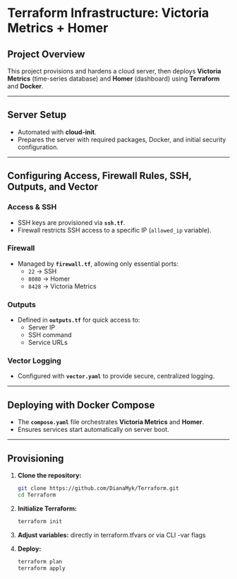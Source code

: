# Terraform Infrastructure: Victoria Metrics + Homer

## Project Overview
This project provisions and hardens a cloud server, then deploys **Victoria Metrics** (time-series database) and **Homer** (dashboard) using **Terraform** and **Docker**.  

---

## Server Setup
- Automated with **cloud-init**.  
- Prepares the server with required packages, Docker, and initial security configuration.  

---

## Configuring Access, Firewall Rules, SSH, Outputs, and Vector

### Access & SSH
- SSH keys are provisioned via **`ssh.tf`**.  
- Firewall restricts SSH access to a specific IP (`allowed_ip` variable).  

### Firewall
- Managed by **`firewall.tf`**, allowing only essential ports:  
  - `22` → SSH  
  - `8080` → Homer  
  - `8428` → Victoria Metrics  

### Outputs
- Defined in **`outputs.tf`** for quick access to:  
  - Server IP  
  - SSH command  
  - Service URLs  

### Vector Logging
- Configured with **`vector.yaml`** to provide secure, centralized logging.  

---

## Deploying with Docker Compose
- The **`compose.yaml`** file orchestrates **Victoria Metrics** and **Homer**.  
- Ensures services start automatically on server boot.  

---

## Provisioning

1. **Clone the repository:**
   ```bash
   git clone https://github.com/DianaMyk/Terraform.git
   cd Terraform

2. **Initialize Terraform:**
    ```bash
    terraform init

3. **Adjust variables:**
    directly in terraform.tfvars or via CLI -var flags

4. **Deploy:**
    ```bash 
    terraform plan 
    terraform apply
